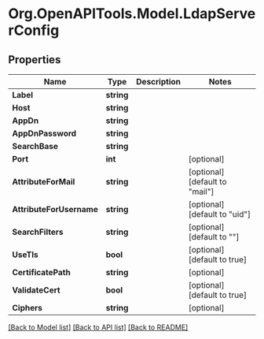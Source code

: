 # Org.OpenAPITools.Model.LdapServerConfig

## Properties

Name | Type | Description | Notes
------------ | ------------- | ------------- | -------------
**Label** | **string** |  | 
**Host** | **string** |  | 
**AppDn** | **string** |  | 
**AppDnPassword** | **string** |  | 
**SearchBase** | **string** |  | 
**Port** | **int** |  | [optional] 
**AttributeForMail** | **string** |  | [optional] [default to "mail"]
**AttributeForUsername** | **string** |  | [optional] [default to "uid"]
**SearchFilters** | **string** |  | [optional] [default to ""]
**UseTls** | **bool** |  | [optional] [default to true]
**CertificatePath** | **string** |  | [optional] 
**ValidateCert** | **bool** |  | [optional] [default to true]
**Ciphers** | **string** |  | [optional] 

[[Back to Model list]](../../README.md#documentation-for-models) [[Back to API list]](../../README.md#documentation-for-api-endpoints) [[Back to README]](../../README.md)

